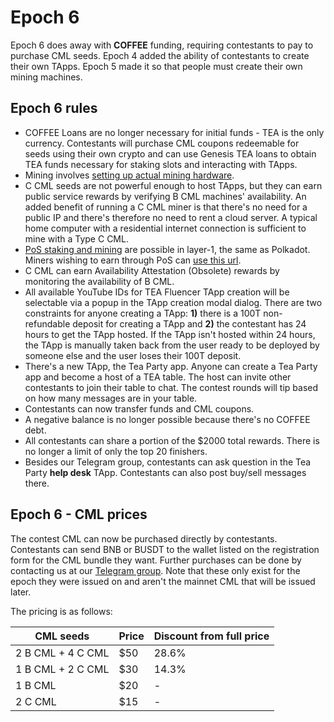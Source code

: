 # Epoch 6

Epoch 6 does away with **COFFEE** funding, requiring contestants to pay to purchase CML seeds. Epoch 4 added the ability of contestants to create their own TApps. Epoch 5 made it so that people must create their own mining machines. 

## Epoch 6 rules

* COFFEE Loans are no longer necessary for initial funds - TEA is the only currency. Contestants will purchase CML coupons redeemable for seeds using their own crypto and can use Genesis TEA loans to obtain TEA funds necessary for staking slots and interacting with TApps. 
* Mining involves [setting up actual mining hardware](../_4_mining/Mining-With-Own-Hardware.md).
* C CML seeds are not powerful enough to host TApps, but they can earn public service rewards by verifying B CML machines' availability. An added benefit of running a C CML miner is that there's no need for a public IP and there's therefore no need to rent a cloud server. A typical home computer with a residential internet connection is sufficient to mine with a Type C CML.
* [PoS staking and mining](https://support.polkadot.network/support/solutions/articles/65000168057-how-do-i-stake-nominate-on-polkadot-) are possible in layer-1, the same as Polkadot. Miners wishing to earn through PoS can [use this url](https://polkadot.js.org/apps/?rpc=wss%3A%2F%2Fwallet.teaproject.org%2Fwss1#/staking).
* C CML can earn Availability Attestation (Obsolete) rewards by monitoring the availability of B CML.
* All available YouTube IDs for TEA Fluencer TApp creation will be selectable via a popup in the TApp creation modal dialog. There are two constraints for anyone creating a TApp: **1)** there is a 100T non-refundable deposit for creating a TApp and **2)** the contestant has 24 hours to get the TApp hosted. If the TApp isn't hosted within 24 hours, the TApp is manually taken back from the user ready to be deployed by someone else and the user loses their 100T deposit. 
* There's a new TApp, the Tea Party app. Anyone can create a Tea Party app and become a host of a TEA table. The host can invite other contestants to join their table to chat. The contest rounds will tip based on how many messages are in your table.
* Contestants can now transfer funds and CML coupons.
* A negative balance is no longer possible because there's no COFFEE debt.
* All contestants can share a portion of the $2000 total rewards. There is no longer a limit of only the top 20 finishers.
* Besides our Telegram group, contestants can ask question in the Tea Party **help desk** TApp. Contestants can also post buy/sell messages there.

## Epoch 6 - CML prices

The contest CML can now be purchased directly by contestants. Contestants can send BNB or BUSDT to the wallet listed on the registration form for the CML bundle they want. Further purchases can be done by contacting us at our [Telegram group](https://t.me/teaprojectorg). Note that these only exist for the epoch they were issued on and aren't the mainnet CML that will be issued later.

The pricing is as follows:

|CML seeds|Price|Discount from full price|
|---------|-----|------------------------|
|2 B CML + 4 C CML|$50|28.6%|
|1 B CML + 2 C CML|$30|14.3%|
|1 B CML|$20|-|
|2 C CML|$15|-|
